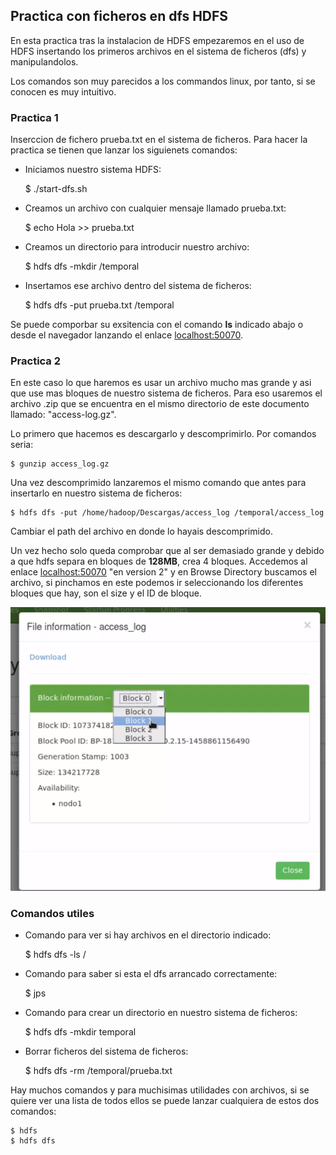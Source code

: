 ## Practica con ficheros en dfs HDFS

En esta practica tras la instalacion de HDFS empezaremos en el uso de HDFS insertando los primeros archivos en el sistema de ficheros (dfs) y manipulandolos.

Los comandos son muy parecidos a los commandos linux, por tanto, si se conocen es muy intuitivo.

### Practica 1

Inserccion de fichero prueba.txt en el sistema de ficheros. Para hacer la practica se tienen que lanzar los siguienets comandos:

* Iniciamos nuestro sistema HDFS:

    $ ./start-dfs.sh 

* Creamos un archivo con cualquier mensaje llamado prueba.txt:

    $ echo Hola >> prueba.txt

* Creamos un directorio para introducir nuestro archivo:

    $ hdfs dfs -mkdir /temporal

* Insertamos ese archivo dentro del sistema de ficheros:

    $ hdfs dfs -put prueba.txt /temporal

Se puede comporbar su exsitencia con el comando **ls** indicado abajo o desde el navegador lanzando el enlace [localhost:50070](localhost:50070).

### Practica 2

En este caso lo que haremos es usar un archivo mucho mas grande y asi que use mas bloques de nuestro sistema de ficheros. Para eso usaremos el archivo .zip que se encuentra en el mismo directorio de este documento llamado: "access-log.gz".

Lo primero que hacemos es descargarlo y descomprimirlo. Por comandos seria: 

    $ gunzip access_log.gz

Una vez descomprimido lanzaremos el mismo comando que antes para insertarlo en nuestro sistema de ficheros:

    $ hdfs dfs -put /home/hadoop/Descargas/access_log /temporal/access_log

Cambiar el path del archivo en donde lo hayais descomprimido.

Un vez hecho solo queda comprobar que al ser demasiado grande y debido a que hdfs separa en bloques de **128MB**, crea 4 bloques. Accedemos al enlace [localhost:50070](localhost:50070) "en version 2" y en Browse Directory buscamos el archivo, si pinchamos en este podemos ir seleccionando los diferentes bloques que hay, son el size y el ID de bloque.

![Bloques hdfs](https://github.com/ivanfermena/Start-BigData-Architectures/blob/master/img/blocks-dfs.png)

### Comandos utiles

* Comando para ver si hay archivos en el directorio indicado:

    $ hdfs dfs -ls /

* Comando para saber si esta el dfs arrancado correctamente:

    $ jps

* Comando para crear un directorio en nuestro sistema de ficheros:

    $ hdfs dfs -mkdir temporal

* Borrar ficheros del sistema de ficheros:

    $ hdfs dfs -rm /temporal/prueba.txt

Hay muchos comandos y para muchisimas utilidades con archivos, si se quiere ver una lista de todos ellos se puede lanzar cualquiera de estos dos comandos:

    $ hdfs
    $ hdfs dfs